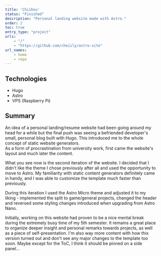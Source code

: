 ```yaml
---
title: 'Chiihou'
status: "Finished"
description: "Personal landing website made with Astro."
order: 2
toc: true
entry_type: "project"
urls:
    - "/"
    - "https://github.com/cheiily/astro-site"
url_names:
    - home
    - repo
---
```


## Technologies

- Hugo
- Astro
- VPS (Raspberry Pi)

## Summary

An idea of a personal landing/resume website had been going around my head for a while but the final push was seeing a befriended developer's small, personal blog built with Hugo. 
This introduced me to the whole concept of static website generators. \
As a form of procrastination from university work, first came the website's layout and much later the content.

What you see now is the second iteration of the website. I decided that I didn't like the theme I chose previously after all and used the opportunity to move to Astro. 
My familiarity with static content generators definitely came in handy, and I was able to customize the template much faster than previously.

During this iteration I used the Astro Micro theme and adjusted it to my liking - implemented the split to game/general projects, changed the header and reversed some styling changes introduced when upgrading from Astro Nano. 

Initially, working on this website had proven to be a nice mental break during the extremely busy time of my 5th semester.
It remains a great place to organize deeper insight and personal remarks towards projects, as well as a piece of self-presentation.
I'm also way more content with how this version turned out and don't see any major changes to the template too soon. Maybe except for the ToC, I think it should be pinned on a side panel...

